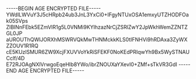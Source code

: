 -----BEGIN AGE ENCRYPTED FILE-----
YWdlLWVuY3J5cHRpb24ub3JnL3YxCi0+IFgyNTUxOSA1emxyUTZHODFOak05SVps
ZlBINnFEbk5EZmVlR1g5L0VNMi9KYlhzazNrCjZSRlZwY2JpWkhWemZZNTZGL0JP
aUROUThQWlJORXhMSWRVQkMwTHNMckkKLS0tIFNHVi9hRDAxa3ZyWXZZOUV1R1RQ
cE5KUzlSMUR6ZW9XcjFXUVVoYkRiSFEKF0NoKEdPRIqwYh9Bx5WySTNAUCclf/4D
E72RJOAgNXlVrwgoEqeHIb8YWo/ibrZNOUXaYXevI0+ZMf+sTkVR3GdI
-----END AGE ENCRYPTED FILE-----
